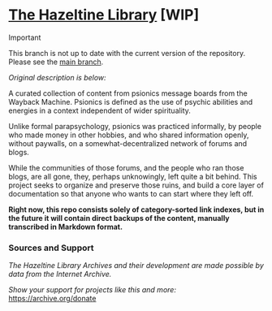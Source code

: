 # [The Hazeltine Library](https://github.com/libhazeltine/libhazeltine) \[WIP\]

> [!IMPORTANT]
> This branch is not up to date with the current version of the repository. Please see the [main branch](https://github.com/libhazeltine/libhazeltine/tree/main).

*Original description is below:*

A curated collection of content from psionics message boards from the Wayback Machine. Psionics is defined as the use of psychic abilities and energies in a context independent of wider spirituality.

Unlike formal parapsychology, psionics was practiced informally, by people who made money in other hobbies, and who shared information openly, without paywalls, on a somewhat-decentralized network of forums and blogs. 

While the communities of those forums, and the people who ran those blogs, are all gone, they, perhaps unknowingly, left quite a bit behind. This project seeks to organize and preserve those ruins, and build a core layer of documentation so that anyone who wants to can start where they left off.

**Right now, this repo consists solely of category-sorted link indexes, but in the future it will contain direct backups of the content, manually transcribed in Markdown format.**

### Sources and Support

*The Hazeltine Library Archives and their development are made possible by data from the Internet Archive.* 

*Show your support for projects like this and more:* https://archive.org/donate
